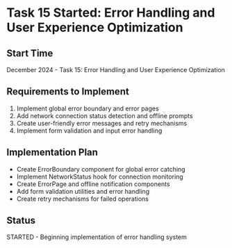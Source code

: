 # Task 15 Started: Error Handling and User Experience Optimization

## Start Time
December 2024 - Task 15: Error Handling and User Experience Optimization

## Requirements to Implement
1. Implement global error boundary and error pages
2. Add network connection status detection and offline prompts
3. Create user-friendly error messages and retry mechanisms
4. Implement form validation and input error handling

## Implementation Plan
- Create ErrorBoundary component for global error catching
- Implement NetworkStatus hook for connection monitoring
- Create ErrorPage and offline notification components
- Add form validation utilities and error handling
- Create retry mechanisms for failed operations

## Status
STARTED - Beginning implementation of error handling system